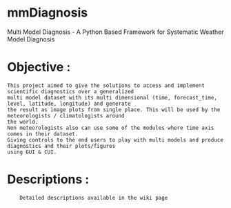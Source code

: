 mmDiagnosis
===========

Multi Model Diagnosis - A Python Based Framework for Systematic Weather Model Diagnosis


Objective :
===========
    This project aimed to give the solutions to access and implement scientific diagnostics over a generalized 
    multi model dataset with its multi dimensional (time, forecast_time, level, latitude, longitude) and generate 
    the result as image plots from single place. This will be used by the meteorologists / climatologists around 
    the world. 
    Non meteorologists also can use some of the modules where time axis comes in their dataset. 
    Giving controls to the end users to play with multi models and produce diagnostics and their plots/figures 
    using GUI & CUI.


Descriptions :
=============
        
        Detailed descriptions available in the wiki page
